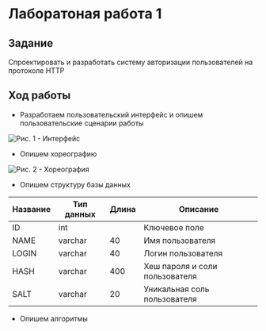 # Лаборатоная работа 1
## Задание
Спроектировать и разработать систему авторизации пользователей на протоколе HTTP
## Ход работы
- Разработаем пользовательский интерфейс и опишем пользовательские сценарии работы

![Рис. 1 - Интерфейс](https://github.com/AlDmitrieva/lab_1_auth/blob/main/%D0%B8%D0%BD%D1%82%D0%B5%D1%80%D1%84%D0%B5%D0%B9%D1%81.png)
- Опишем хореографию

![Рис. 2 - Хореография](https://github.com/AlDmitrieva/lab_1_auth/blob/main/%D0%A5%D0%BE%D1%80%D0%B5%D0%BE%D0%B3%D1%80%D0%B0%D1%84%D0%B8%D1%8F.png)
- Опишем структуру базы данных

| Название | Тип данных | Длина | Описание                                          |
|----------|------------|-------|---------------------------------------------------|
| ID       | int        |       | Ключевое поле                                     |
| NAME     | varchar    | 40    | Имя пользователя                                  |
| LOGIN    | varchar    | 40    | Логин пользователя                                |
| HASH     | varchar    | 400   | Хеш пароля и соли пользователя                    |
| SALT     | varchar    | 20    | Уникальная соль пользователя                      |

- Опишем алгоритмы 
